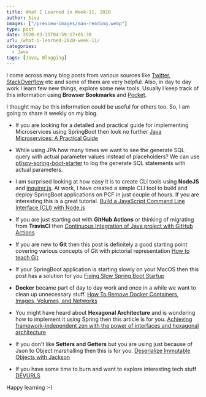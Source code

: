```yaml
---
title: What I Learned in Week-11, 2020
author: Siva
images: ["/preview-images/man-reading.webp"]
type: post
date: 2020-03-15T04:59:17+05:30
url: /what-i-learned-2020-week-11/
categories:
  - Java
tags: [Java, Blogging]
---
```


I come across many blog posts from various sources like [Twitter](https://twitter.com/sivalabs), 
[StackOverflow](https://stackoverflow.com/) etc and some of them are very helpful. 
Also, in day to day work I learn few new things, explore some new tools. 
Usually I keep track of this information using **Browser Bookmarks** and [Pocket](https://app.getpocket.com/).

I thought may be this information could be useful for others too. So, I am going to share it weekly on my blog.

<!--more-->


* If you are looking for a detailed and practical guide for implementing Microservices using SpringBoot then look no further 
[Java Microservices: A Practical Guide](https://www.marcobehler.com/guides/java-microservices-a-practical-guide)

* While using JPA how many times we want to see the generate SQL query with actual parameter values instead of placeholders?
We can use [p6spy-spring-boot-starter](https://github.com/gavlyukovskiy/spring-boot-data-source-decorator) to log the generate SQL statements with actual parameters.

* I am surprised looking at how easy it is to create CLI tools using **NodeJS** and 
[inquirer.js](https://github.com/SBoudrias/Inquirer.js). 
At work, I have created a simple CLI tool to build and deploy SpringBoot applications on PCF in just couple of hours.
If you are interesting this is a great tutorial.
[Build a JavaScript Command Line Interface (CLI) with Node.js](https://www.sitepoint.com/javascript-command-line-interface-cli-node-js/)

* If you are just starting out with **GitHub Actions** or thinking of migrating from **TravisCI** then 
[Continuous Integration of Java project with GitHub Actions](https://medium.com/faun/continuous-integration-of-java-project-with-github-actions-7a8a0e8246ef)

* If you are new to **Git** then this post is definitely a good starting point covering various concepts of Git with pictorial representation
[How to teach Git](https://rachelcarmena.github.io/2018/12/12/how-to-teach-git.html) 

* If your SpringBoot application is starting slowly on your MacOS then this post has a solution for you
[Fixing Slow Spring Boot Startup](https://blog.noizwaves.io/2017/09/02/slow-spring-boot-startup.html)

* **Docker** became part of day to day work and once in a while we want to clean up unnecessary stuff.
[How To Remove Docker Containers, Images, Volumes, and Networks](https://linuxize.com/post/how-to-remove-docker-images-containers-volumes-and-networks/)

* You might have heard about **Hexagonal Architecture** and is wondering how to implement it using Spring then this article is for you.
[Achieving framework-independent zen with the power of interfaces and hexagonal architecture](https://rskupnik.github.io/framework-independence-with-hexagonal-architecture)

* If you don't like **Setters and Getters** but you are using just because of Json to Object marshalling then this is for you.
[Deserialize Immutable Objects with Jackson](https://www.baeldung.com/jackson-deserialize-immutable-objects)

* If you have some time to burn and want to explore interesting tech stuff 
[DEVURLS](https://devurls.com/)

Happy learning :-)
